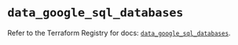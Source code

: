 # `data_google_sql_databases`

Refer to the Terraform Registry for docs: [`data_google_sql_databases`](https://registry.terraform.io/providers/hashicorp/google/6.6.0/docs/data-sources/sql_databases).

